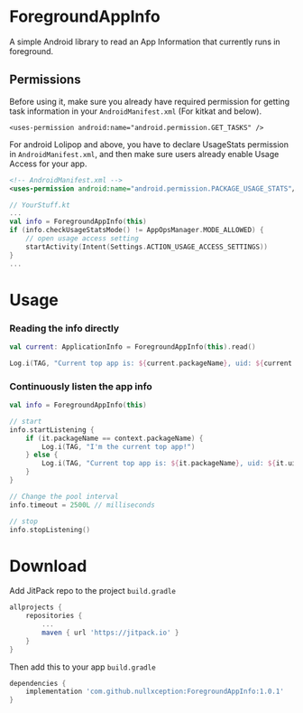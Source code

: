 # ForegroundAppInfo
A simple Android library to read an App Information that currently runs in foreground.

## Permissions
Before using it, make sure you already have required permission for getting task information in your `AndroidManifest.xml` (For kitkat and below).
```
<uses-permission android:name="android.permission.GET_TASKS" />
```

For android Lolipop and above, you have to declare UsageStats permission in `AndroidManifest.xml`,
and then make sure users already enable Usage Access for your app.

```xml
<!-- AndroidManifest.xml -->
<uses-permission android:name="android.permission.PACKAGE_USAGE_STATS"/>
```

```kt
// YourStuff.kt
...
val info = ForegroundAppInfo(this)
if (info.checkUsageStatsMode() != AppOpsManager.MODE_ALLOWED) {
    // open usage access setting
    startActivity(Intent(Settings.ACTION_USAGE_ACCESS_SETTINGS))
}
...
```

# Usage

### Reading the info directly
```kt
val current: ApplicationInfo = ForegroundAppInfo(this).read()

Log.i(TAG, "Current top app is: ${current.packageName}, uid: ${current.uid}")
```
### Continuously listen the app info
```kt
val info = ForegroundAppInfo(this)

// start
info.startListening {
    if (it.packageName == context.packageName) {
        Log.i(TAG, "I'm the current top app!")
    } else {
        Log.i(TAG, "Current top app is: ${it.packageName}, uid: ${it.uid}")
    }
}

// Change the pool interval
info.timeout = 2500L // milliseconds

// stop
info.stopListening()
```

# Download

Add JitPack repo to the project `build.gradle`
```gradle
allprojects {
    repositories {
        ...
        maven { url 'https://jitpack.io' }
    }
}

```

Then add this to your app `build.gradle`
```gradle
dependencies {
	implementation 'com.github.nullxception:ForegroundAppInfo:1.0.1'
}
```
